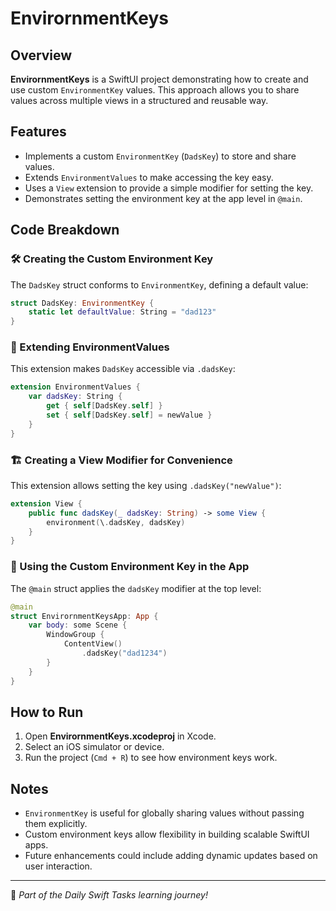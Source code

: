 # EnvirornmentKeys

## Overview
**EnvirornmentKeys** is a SwiftUI project demonstrating how to create and use custom `EnvironmentKey` values. This approach allows you to share values across multiple views in a structured and reusable way.

## Features
- Implements a custom `EnvironmentKey` (`DadsKey`) to store and share values.
- Extends `EnvironmentValues` to make accessing the key easy.
- Uses a `View` extension to provide a simple modifier for setting the key.
- Demonstrates setting the environment key at the app level in `@main`.

## Code Breakdown

### 🛠️ Creating the Custom Environment Key
The `DadsKey` struct conforms to `EnvironmentKey`, defining a default value:

```swift
struct DadsKey: EnvironmentKey {
    static let defaultValue: String = "dad123"
}
```

### 🔄 Extending EnvironmentValues
This extension makes `DadsKey` accessible via `.dadsKey`:

```swift
extension EnvironmentValues {
    var dadsKey: String {
        get { self[DadsKey.self] }
        set { self[DadsKey.self] = newValue }
    }
}
```

### 🏗️ Creating a View Modifier for Convenience
This extension allows setting the key using `.dadsKey("newValue")`:

```swift
extension View {
    public func dadsKey(_ dadsKey: String) -> some View {
        environment(\.dadsKey, dadsKey)
    }
}
```

### 🚀 Using the Custom Environment Key in the App
The `@main` struct applies the `dadsKey` modifier at the top level:

```swift
@main
struct EnvirornmentKeysApp: App {
    var body: some Scene {
        WindowGroup {
            ContentView()
                .dadsKey("dad1234")
        }
    }
}
```

## How to Run
1. Open **EnvirornmentKeys.xcodeproj** in Xcode.
2. Select an iOS simulator or device.
3. Run the project (`Cmd + R`) to see how environment keys work.

## Notes
- `EnvironmentKey` is useful for globally sharing values without passing them explicitly.
- Custom environment keys allow flexibility in building scalable SwiftUI apps.
- Future enhancements could include adding dynamic updates based on user interaction.

---

🚀 *Part of the Daily Swift Tasks learning journey!*
